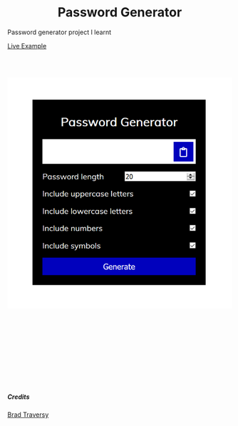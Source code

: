 <h1 align="center">Password Generator</h1>

Password generator project I learnt

[Live Example](https://itsksquare.github.io/Password-Generator/)

<br>
<br>

<p align="center">
    <img src="./assets/img/sample.png">
<p/>

<br>
<br>
<br>
<br>
<br>
<br>
<br>
<br>
<br>

##### Credits

[Brad Traversy](https://github.com/bradtraversy)
